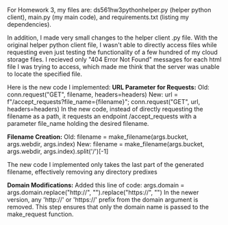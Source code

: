 For Homework 3, my files are: ds561hw3pythonhelper.py (helper python client), main.py (my main code), and requirements.txt (listing my dependencies).

In addition, I made very small changes to the helper client .py file. With the original helper python client file, I wasn't able to directly access files while requesting even just testing the functionality of a few hundred of my cloud storage files. I recieved only "404 Error Not Found" messages for each html file I was trying to access, which made me think that the server was unable to locate the specified file.

Here is the new code I implemented:
**URL Parameter for Requests:**
Old: conn.request("GET", filename, headers=headers)
New: url = f"/accept_requests?file_name={filename}"; conn.request("GET", url, headers=headers)
In the new code, instead of directly requesting the filename as a path, it requests an endpoint /accept_requests with a parameter file_name holding the desired filename.

**Filename Creation:**
Old: filename = make_filename(args.bucket, args.webdir, args.index)
New: filename = make_filename(args.bucket, args.webdir, args.index).split('/')[-1]

The new code I implemented only takes the last part of the generated filename, effectively removing any directory predixes

**Domain Modifications:**
Added this line of code: args.domain = args.domain.replace("http://", "").replace("https://", "")
In the newer version, any 'http://' or 'https://' prefix from the domain argument is removed. This step ensures that only the domain name is passed to the make_request function.
